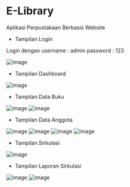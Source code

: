 # E-Library
Aplikasi Perpustakaan Berbasis Website

* Tampilan Login

Login dengan
username : admin
password : 123

![image](https://user-images.githubusercontent.com/70128349/224609996-27b04aa3-a9bd-4f7b-9dc7-097aff858b39.png)


* Tampilan Dashboard

 ![image](https://user-images.githubusercontent.com/70128349/224610261-0da4f00d-57a2-43f8-bbcd-d5c67b43b9ca.png)

 
* Tampilan Data Buku

![image](https://user-images.githubusercontent.com/70128349/224611064-dd975f59-8783-4f5d-ba20-7bff3a2a112c.png)
![image](https://user-images.githubusercontent.com/70128349/224611147-08ef3171-0481-4810-a3d7-6638112ccdcf.png)



* Tampilan Data Anggota

![image](https://user-images.githubusercontent.com/70128349/224611203-e79e5954-9e59-4447-953c-1fc5b6ad3eb7.png)
![image](https://user-images.githubusercontent.com/70128349/224611231-bd6ca70d-bd60-4383-aa47-7aad52cc87b8.png)
![image](https://user-images.githubusercontent.com/70128349/224611272-f6b8a004-6a7f-455b-99da-eec757090f18.png)
![image](https://user-images.githubusercontent.com/70128349/224611361-f3681ef2-2a83-4e9b-b79c-bf02f7c1f6d0.png)


* Tampilan Sirkulasi

![image](https://user-images.githubusercontent.com/70128349/224611440-718a7223-9c61-4e3a-983b-b68c0c1c46f5.png)


* Tampilan Laporan Sirkulasi

![image](https://user-images.githubusercontent.com/70128349/224611522-ec88068a-0dc8-4d3f-8485-a9e880036f2e.png)
![image](https://user-images.githubusercontent.com/70128349/224611568-c2124680-ff66-4358-971d-15ff7585e94c.png)

